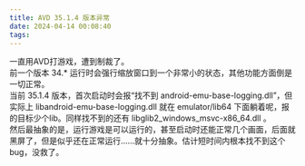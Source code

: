 ```yaml
---
title: AVD 35.1.4 版本异常
date: 2024-04-14 00:08:40
tags:
---
```

一直用AVD打游戏，遭到制裁了。  
前一个版本 34.* 运行时会强行缩放窗口到一个非常小的状态，其他功能方面倒是一切正常。  
当前 35.1.4 版本，首次启动时会报“找不到 android-emu-base-logging.dll”，但实际上 libandroid-emu-base-logging.dll 就在 emulator/lib64 下面躺着呢，报的目标少个lib。同样找不到的还有 libglib2_windows_msvc-x86_64.dll 。  
然后最抽象的是，运行游戏是可以运行的，甚至启动时还能正常几个画面，后面就黑屏了，但是似乎还在正常运行……就十分抽象。估计短时间内根本找不到这个bug，没救了。  